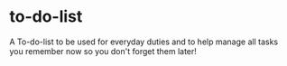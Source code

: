 # to-do-list
A To-do-list to be used for everyday duties and to help manage all tasks you remember now so you don't forget them later!
